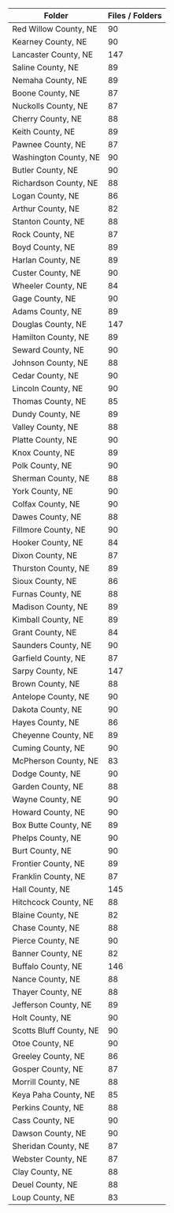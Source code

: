 | Folder                  |   Files / Folders |
|-------------------------|-------------------|
| Red Willow County, NE   |                90 |
| Kearney County, NE      |                90 |
| Lancaster County, NE    |               147 |
| Saline County, NE       |                89 |
| Nemaha County, NE       |                89 |
| Boone County, NE        |                87 |
| Nuckolls County, NE     |                87 |
| Cherry County, NE       |                88 |
| Keith County, NE        |                89 |
| Pawnee County, NE       |                87 |
| Washington County, NE   |                90 |
| Butler County, NE       |                90 |
| Richardson County, NE   |                88 |
| Logan County, NE        |                86 |
| Arthur County, NE       |                82 |
| Stanton County, NE      |                88 |
| Rock County, NE         |                87 |
| Boyd County, NE         |                89 |
| Harlan County, NE       |                89 |
| Custer County, NE       |                90 |
| Wheeler County, NE      |                84 |
| Gage County, NE         |                90 |
| Adams County, NE        |                89 |
| Douglas County, NE      |               147 |
| Hamilton County, NE     |                89 |
| Seward County, NE       |                90 |
| Johnson County, NE      |                88 |
| Cedar County, NE        |                90 |
| Lincoln County, NE      |                90 |
| Thomas County, NE       |                85 |
| Dundy County, NE        |                89 |
| Valley County, NE       |                88 |
| Platte County, NE       |                90 |
| Knox County, NE         |                89 |
| Polk County, NE         |                90 |
| Sherman County, NE      |                88 |
| York County, NE         |                90 |
| Colfax County, NE       |                90 |
| Dawes County, NE        |                88 |
| Fillmore County, NE     |                90 |
| Hooker County, NE       |                84 |
| Dixon County, NE        |                87 |
| Thurston County, NE     |                89 |
| Sioux County, NE        |                86 |
| Furnas County, NE       |                88 |
| Madison County, NE      |                89 |
| Kimball County, NE      |                89 |
| Grant County, NE        |                84 |
| Saunders County, NE     |                90 |
| Garfield County, NE     |                87 |
| Sarpy County, NE        |               147 |
| Brown County, NE        |                88 |
| Antelope County, NE     |                90 |
| Dakota County, NE       |                90 |
| Hayes County, NE        |                86 |
| Cheyenne County, NE     |                89 |
| Cuming County, NE       |                90 |
| McPherson County, NE    |                83 |
| Dodge County, NE        |                90 |
| Garden County, NE       |                88 |
| Wayne County, NE        |                90 |
| Howard County, NE       |                90 |
| Box Butte County, NE    |                89 |
| Phelps County, NE       |                90 |
| Burt County, NE         |                90 |
| Frontier County, NE     |                89 |
| Franklin County, NE     |                87 |
| Hall County, NE         |               145 |
| Hitchcock County, NE    |                88 |
| Blaine County, NE       |                82 |
| Chase County, NE        |                88 |
| Pierce County, NE       |                90 |
| Banner County, NE       |                82 |
| Buffalo County, NE      |               146 |
| Nance County, NE        |                88 |
| Thayer County, NE       |                88 |
| Jefferson County, NE    |                89 |
| Holt County, NE         |                90 |
| Scotts Bluff County, NE |                90 |
| Otoe County, NE         |                90 |
| Greeley County, NE      |                86 |
| Gosper County, NE       |                87 |
| Morrill County, NE      |                88 |
| Keya Paha County, NE    |                85 |
| Perkins County, NE      |                88 |
| Cass County, NE         |                90 |
| Dawson County, NE       |                90 |
| Sheridan County, NE     |                87 |
| Webster County, NE      |                87 |
| Clay County, NE         |                88 |
| Deuel County, NE        |                88 |
| Loup County, NE         |                83 |